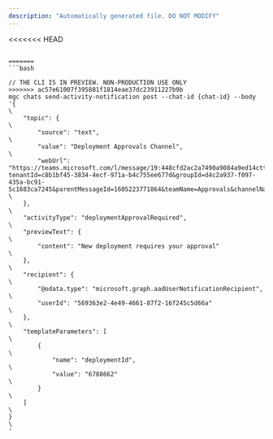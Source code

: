 ```yaml
---
description: "Automatically generated file. DO NOT MODIFY"
---
```


<<<<<<< HEAD
```cli

=======
```bash

// THE CLI IS IN PREVIEW. NON-PRODUCTION USE ONLY
>>>>>>> ac57e61007f395881f1814eae37dc23911227b9b
mgc chats send-activity-notification post --chat-id {chat-id} --body '{\
    "topic": {\
        "source": "text",\
        "value": "Deployment Approvals Channel",\
        "webUrl": "https://teams.microsoft.com/l/message/19:448cfd2ac2a7490a9084a9ed14cttr78c@thread.skype/1605223780000?tenantId=c8b1bf45-3834-4ecf-971a-b4c755ee677d&groupId=d4c2a937-f097-435a-bc91-5c1683ca7245&parentMessageId=1605223771864&teamName=Approvals&channelName=Azure%20DevOps&createdTime=1605223780000"\
    },\
    "activityType": "deploymentApprovalRequired",\
    "previewText": {\
        "content": "New deployment requires your approval"\
    },\
    "recipient": {\
        "@odata.type": "microsoft.graph.aadUserNotificationRecipient",\
        "userId": "569363e2-4e49-4661-87f2-16f245c5d66a"\
    },\
    "templateParameters": [\
        {\
            "name": "deploymentId",\
            "value": "6788662"\
        }\
    ]\
}\
'

```